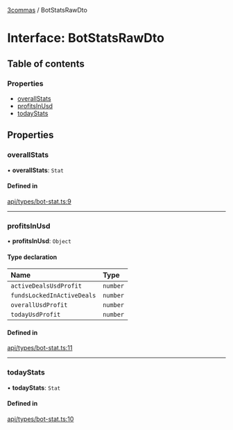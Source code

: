 [3commas](../README.md) / BotStatsRawDto

# Interface: BotStatsRawDto

## Table of contents

### Properties

- [overallStats](BotStatsRawDto.md#overallstats)
- [profitsInUsd](BotStatsRawDto.md#profitsinusd)
- [todayStats](BotStatsRawDto.md#todaystats)

## Properties

### overallStats

• **overallStats**: `Stat`

#### Defined in

[api/types/bot-stat.ts:9](https://github.com/ozum/3commas/blob/d6773ef/src/api/types/bot-stat.ts#L9)

---

### profitsInUsd

• **profitsInUsd**: `Object`

#### Type declaration

| Name                       | Type     |
| :------------------------- | :------- |
| `activeDealsUsdProfit`     | `number` |
| `fundsLockedInActiveDeals` | `number` |
| `overallUsdProfit`         | `number` |
| `todayUsdProfit`           | `number` |

#### Defined in

[api/types/bot-stat.ts:11](https://github.com/ozum/3commas/blob/d6773ef/src/api/types/bot-stat.ts#L11)

---

### todayStats

• **todayStats**: `Stat`

#### Defined in

[api/types/bot-stat.ts:10](https://github.com/ozum/3commas/blob/d6773ef/src/api/types/bot-stat.ts#L10)
